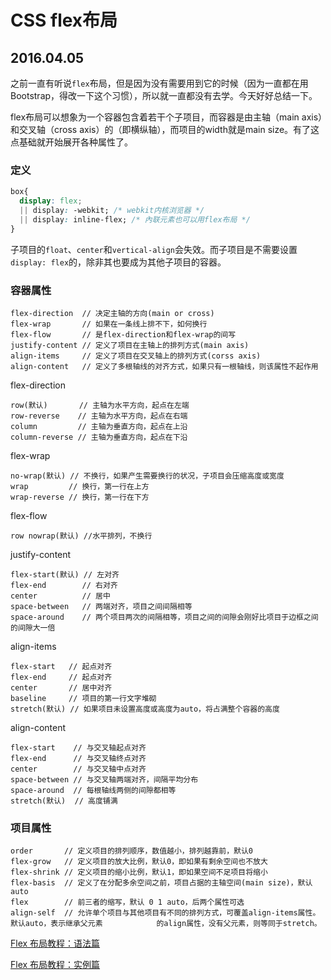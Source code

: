 # CSS flex布局
## 2016.04.05

之前一直有听说`flex`布局，但是因为没有需要用到它的时候（因为一直都在用Bootstrap，得改一下这个习惯），所以就一直都没有去学。今天好好总结一下。

flex布局可以想象为一个容器包含着若干个子项目，而容器是由主轴（main axis）和交叉轴（cross axis）的（即横纵轴），而项目的width就是main size。有了这点基础就开始展开各种属性了。

### 定义

```css
box{
  display: flex;
  || display: -webkit; /* webkit内核浏览器 */
  || display: inline-flex; /* 內联元素也可以用flex布局 */
}
```

子项目的`float`、`center`和`vertical-align`会失效。而子项目是不需要设置`display: flex`的，除非其也要成为其他子项目的容器。

### 容器属性

```
flex-direction  // 决定主轴的方向(main or cross)
flex-wrap       // 如果在一条线上排不下，如何换行
flex-flow       // 是flex-direction和flex-wrap的间写
justify-content // 定义了项目在主轴上的排列方式(main axis)
align-items     // 定义了项目在交叉轴上的排列方式(corss axis)
align-content   // 定义了多根轴线的对齐方式，如果只有一根轴线，则该属性不起作用
```

flex-direction
```
row(默认)       // 主轴为水平方向，起点在左端
row-reverse    // 主轴为水平方向，起点在右端
column         // 主轴为垂直方向，起点在上沿
column-reverse // 主轴为垂直方向，起点在下沿
```

flex-wrap
```
no-wrap(默认) // 不换行，如果产生需要换行的状况，子项目会压缩高度或宽度
wrap         // 换行，第一行在上方
wrap-reverse // 换行，第一行在下方
```

flex-flow
```
row nowrap(默认) //水平排列，不换行
```

justify-content
```
flex-start(默认) // 左对齐
flex-end        // 右对齐
center          // 居中
space-between   // 两端对齐，项目之间间隔相等
space-around    // 两个项目两次的间隔相等，项目之间的间隙会刚好比项目于边框之间的间隙大一倍
```

align-items
```
flex-start   // 起点对齐
flex-end     // 起点对齐
center       // 居中对齐
baseline     // 项目的第一行文字堆砌
stretch(默认) // 如果项目未设置高度或高度为auto，将占满整个容器的高度
```

align-content
```
flex-start    // 与交叉轴起点对齐
flex-end      // 与交叉轴终点对齐
center        // 与交叉轴中点对齐
space-between // 与交叉轴两端对齐，间隔平均分布
space-around  // 每根轴线两侧的间隙都相等
stretch(默认)  // 高度铺满
```

### 项目属性

```
order       // 定义项目的排列顺序，数值越小，排列越靠前，默认0
flex-grow   // 定义项目的放大比例，默认0，即如果有剩余空间也不放大
flex-shrink // 定义项目的缩小比例，默认1，即如果空间不足项目将缩小
flex-basis  // 定义了在分配多余空间之前，项目占据的主轴空间(main size)，默认auto
flex        // 前三者的缩写，默认 0 1 auto，后两个属性可选
align-self  // 允许单个项目与其他项目有不同的排列方式，可覆盖align-items属性。默认auto，表示继承父元素            的align属性，没有父元素，则等同于stretch。
```

[Flex 布局教程：语法篇](http://www.ruanyifeng.com/blog/2015/07/flex-grammar.html)

[Flex 布局教程：实例篇](http://www.ruanyifeng.com/blog/2015/07/flex-examples.html)
